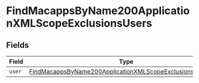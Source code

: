 # FindMacappsByName200ApplicationXMLScopeExclusionsUsers


## Fields

| Field                                                                                                                                               | Type                                                                                                                                                | Required                                                                                                                                            | Description                                                                                                                                         |
| --------------------------------------------------------------------------------------------------------------------------------------------------- | --------------------------------------------------------------------------------------------------------------------------------------------------- | --------------------------------------------------------------------------------------------------------------------------------------------------- | --------------------------------------------------------------------------------------------------------------------------------------------------- |
| `user`                                                                                                                                              | [FindMacappsByName200ApplicationXMLScopeExclusionsUsersUser](../../models/operations/findmacappsbyname200applicationxmlscopeexclusionsusersuser.md) | :heavy_minus_sign:                                                                                                                                  | N/A                                                                                                                                                 |